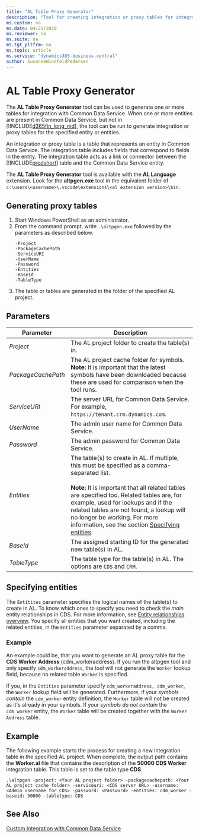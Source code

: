 ```yaml
---
title: "AL Table Proxy Generator"
description: "Tool for creating integration or proxy tables for integration with Common Data Service from Business Central"
ms.custom: na
ms.date: 04/21/2020
ms.reviewer: na
ms.suite: na
ms.tgt_pltfrm: na
ms.topic: article
ms.service: "dynamics365-business-central"
author: SusanneWindfeldPedersen
---
```


# AL Table Proxy Generator

The **AL Table Proxy Generator** tool can be used to generate one or more tables for integration with Common Data Service. When one or more entities are present in Common Data Service, but not in [!INCLUDE[d365fin_long_md](includes/d365fin_long_md.md)], the tool can be run to generate integration or proxy tables for the specified entity or entities.

An integration or proxy table is a table that represents an entity in Common Data Service. The integration table includes fields that correspond to fields in the entity. The integration table acts as a link or connector between the [!INCLUDE[prodshort](includes/prodshort.md)] table and the Common Data Service entity.

The **AL Table Proxy Generator** tool is available with the **AL Language** extension. Look for the **altpgen.exe** tool in the equivalent folder of `c:\users\<username>\.vscode\extensions\<al extension version>\bin`. 

## Generating proxy tables

1. Start Windows PowerShell as an administrator.
2. From the command prompt, write `.\altpgen.exe` followed by the parameters as described below.  
    ```
    -Project
    -PackageCachePath
    -ServiceURI
    -UserName
    -Password
    -Entities
    -BaseId
    -TableType
    ```
3. The table or tables are generated in the folder of the specified AL project.

## Parameters

|Parameter|Description|
|---------|-----------|
|*Project*| The AL project folder to create the table(s) in.|
|*PackageCachePath*| The AL project cache folder for symbols. <br> **Note:** It is important that the latest symbols have been downloaded because these are used for comparison when the tool runs. |
|*ServiceURI*| The server URL for Common Data Service. For example, `https://tenant.crm.dynamics.com`.|
|*UserName*| The admin user name for Common Data Service. |
|*Password*| The admin password for Common Data Service. |
|*Entities*| The table(s) to create in AL. If multiple, this must be specified as a comma-separated list.<br><br>**Note:** It is important that all related tables are specified too. Related tables are, for example, used for lookups and if the related tables are not found, a lookup will no longer be working. For more information, see the section [Specifying entities](devenv-al-table-proxy-generator.md#specifyingentities). |
|*BaseId*| The assigned starting ID for the generated new table(s) in AL. |
|*TableType*| The table type for the table(s) in AL. The options are `CDS` and `CRM`.|

## Specifying entities
The `Entitites` parameter specifies the logical names of the table(s) to create in AL. To know which ones to specify you need to check the *main* entity relationships in CDS. For more information, see [Entity relationships overview](/powerapps/maker/common-data-service/create-edit-entity-relationships). You specify all entities that you want created, including the related entities, in the `Entities` parameter separated by a comma.

### Example
An example could be, that you want to generate an AL proxy table for the **CDS Worker Address** (cdm_workeraddress). 
If you run the altpgen tool and only specify `cdm_workeraddress`, the tool will not generate the `Worker` lookup field, because no related table `Worker` is specified.

If you, in the `Entities` parameter specify `cdm_workeraddress, cdm_worker`, the `Worker` lookup field will be generated. Furthermore, if your *symbols contain* the `cdm_worker` entity definition, the `Worker` table will not be created as it's already in your symbols. If your *symbols do not contain* the `cdm_worker` entity, the `Worker` table will be created together with the `Worker Address` table.  

## Example
The following example starts the process for creating a new integration table in the specified AL project. When complete, the output path contains the **Worker.al** file that contains the description of the **50000 CDS Worker** integration table. This table is set to the table type **CDS**.

```
.\altpgen -project: <Your AL project folder> -packagecachepath: <Your AL project cache folder> -serviceuri: <CDS server URL> -username: <Admin username for CDS> -password: <Password> -entities: cdm_worker -baseid: 50000 -tabletype: CDS 
```

## See Also

[Custom Integration with Common Data Service](../administration/administration-custom-cds-integration.md)  